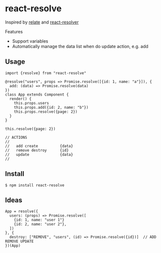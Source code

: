 react-resolve
======================

Inspired by [relate](https://github.com/relax/relate) and [react-resolver](https://github.com/ericclemmons/react-resolver)

Features
- Support variables
- Automatically manage the data list when do update action, e.g. add

## Usage

```
import {resolve} from "react-resolve"

@resolve("users", props => Promise.resolve([{id: 1, name: "a"}]), {
  add: (data) => Promise.resolve(data)
})
class App extends Component {
  render() {
    this.props.users
    this.props.add({id: 2, name: "b"})
    this.props.resolve({page: 2})
  }
}

this.resolve({page: 2})
```

```
// ACTIONS
//
//   add create          {data}
//   remove destroy      {id}
//   update              {data}
//
```

## Install

```
$ npm install react-resolve
```

## Ideas

```
App = resolve({
  users: (props) => Promise.resolve([
    {id: 1, name: "user 1"}
    {id: 2, name: "user 2"},
  ])
}, {
  destroy: ["REMOVE", "users", (id) => Promise.resolve({id})]  // ADD REMOVE UPDATE
})(App)

```
